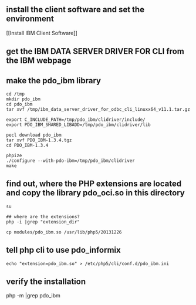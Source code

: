 ## install the client software and set the environment
[[Install IBM Client Software]]
## get the IBM DATA SERVER DRIVER FOR CLI from the IBM webpage

## make the pdo_ibm library
```
cd /tmp
mkdir pdo_ibm
cd pdo_ibm
tar xvf /tmp/ibm_data_server_driver_for_odbc_cli_linuxx64_v11.1.tar.gz

export C_INCLUDE_PATH=/tmp/pdo_ibm/clidriver/include/
export PDO_IBM_SHARED_LIBADD=/tmp/pdo_ibm/clidriver/lib

pecl download pdo_ibm
tar xvf PDO_IBM-1.3.4.tgz
cd PDO_IBM-1.3.4

phpize
./configure --with-pdo-ibm=/tmp/pdo_ibm/clidriver
make
```

## find out, where the PHP extensions are located and copy the library pdo_oci.so in this directory

```
su

## where are the extensions?
php -i |grep "extension_dir"

cp modules/pdo_ibm.so /usr/lib/php5/20131226
```

## tell php cli to use pdo_informix
```
echo "extension=pdo_ibm.so" > /etc/php5/cli/conf.d/pdo_ibm.ini
```

## verify the installation
php -m |grep pdo_ibm

